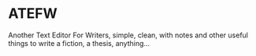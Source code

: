 # ATEFW
 Another Text Editor For Writers, simple, clean, with notes and other useful things to write a fiction, a thesis, anything...
